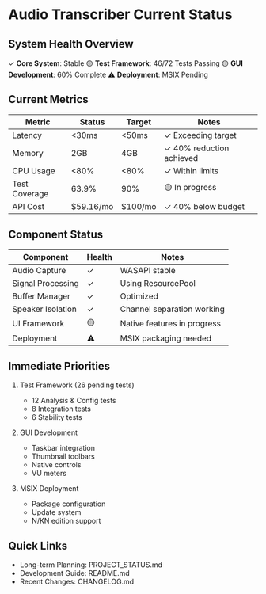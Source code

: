 # Audio Transcriber Current Status

## System Health Overview
✓ **Core System**: Stable
🟡 **Test Framework**: 46/72 Tests Passing
🟡 **GUI Development**: 60% Complete
⚠️ **Deployment**: MSIX Pending

## Current Metrics
| Metric | Status | Target | Notes |
|--------|---------|--------|-------|
| Latency | <30ms | <50ms | ✓ Exceeding target |
| Memory | 2GB | 4GB | ✓ 40% reduction achieved |
| CPU Usage | <80% | <80% | ✓ Within limits |
| Test Coverage | 63.9% | 90% | 🟡 In progress |
| API Cost | $59.16/mo | $100/mo | ✓ 40% below budget |

## Component Status
| Component | Health | Notes |
|-----------|--------|-------|
| Audio Capture | ✓ | WASAPI stable |
| Signal Processing | ✓ | Using ResourcePool |
| Buffer Manager | ✓ | Optimized |
| Speaker Isolation | ✓ | Channel separation working |
| UI Framework | 🟡 | Native features in progress |
| Deployment | ⚠️ | MSIX packaging needed |

## Immediate Priorities
1. Test Framework (26 pending tests)
   - 12 Analysis & Config tests
   - 8 Integration tests
   - 6 Stability tests

2. GUI Development
   - Taskbar integration
   - Thumbnail toolbars
   - Native controls
   - VU meters

3. MSIX Deployment
   - Package configuration
   - Update system
   - N/KN edition support

## Quick Links
- Long-term Planning: PROJECT_STATUS.md
- Development Guide: README.md
- Recent Changes: CHANGELOG.md
